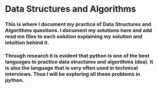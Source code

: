 # **Data Structures and Algorithms**

### This is where I document my practice of Data Structures and Algorithms questions. I document my solutions here and add read me files to each solution explaining my solution and intuition behind it.

### Through research it is evident that python is one of the best languages to practice data structures and algorithms (dsa). It is also the language that is very often used in technical interviews. Thus I will be exploring all these problems in python.